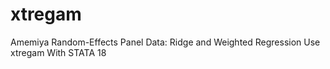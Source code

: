 # xtregam
Amemiya Random-Effects Panel Data: Ridge and Weighted Regression Use xtregam With STATA 18
